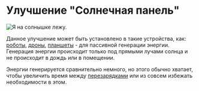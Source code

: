 # Улучшение "Солнечная панель"

![Я на солнышке лежу.](oredict:oc:solarGeneratorUpgrade)

Данное улучшение может быть установлено в такие устройства, как: [роботы](../block/robot.md), [дроны](drone.md), [планшеты](tablet.md) - для пассивной генерации энергии. Генерация энергии происходит только под прямыми лучами солнца и не происходит в дождь или в помещении.

Энергии генерируется сравнительно немного, но этого обычно хватает, чтобы увеличить время между [перезарядками](../block/charger.md) или из совсем избежать необходимости в этом.
